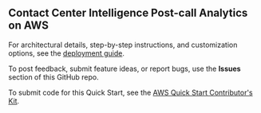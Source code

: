 ## Contact Center Intelligence Post-call Analytics on AWS

For architectural details, step-by-step instructions, and customization options, see the [deployment guide](https://fwd.aws/wMapd).

To post feedback, submit feature ideas, or report bugs, use the **Issues** section of this GitHub repo. 

To submit code for this Quick Start, see the [AWS Quick Start Contributor's Kit](https://aws-quickstart.github.io/).
